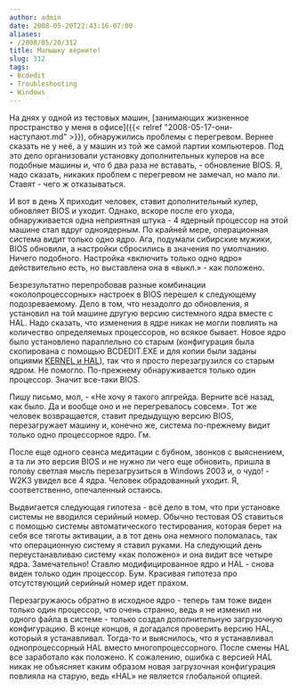 ```yaml
---
author: admin
date: 2008-05-20T22:43:16-07:00
aliases:
- /2008/05/20/312
title: Малышку верните!
slug: 312
tags:
- Bcdedit
- Troubleshooting
- Windows
---
```


На днях у одной из тестовых машин, [занимающих жизненное пространство у меня в офисе]({{< relref "2008-05-17-они-наступают.md" >}}), обнаружились проблемы с перегревом. Вернее сказать не у неё, а у машин из той же самой партии компьютеров. Под это дело организовали установку дополнительных кулеров на все подобные машины и, что б два раза не вставать, - обновление BIOS. Я, надо сказать, никаких проблем с перегревом не замечал, но мало ли. Ставят - чего ж отказываться.

<!--more-->

И вот в день X приходит человек, ставит дополнительный кулер, обновляет BIOS и уходит. Однако, вскоре после его ухода, обнаруживается одна неприятная штука - 4 ядерный процессор на этой машине стал вдруг одноядерным. По крайней мере, операционная система видит только одно ядро. Ага, подумали сибирские мужики, BIOS обновили, а настройки сбросились в значения по умолчанию. Ничего подобного. Настройка «включить только одно ядро» действительно есть, но выставлена она в «выкл.» - как положено.

Безрезультатно перепробовав разные комбинации «околопроцессорных» настроек в BIOS перешел к следующему подозреваемому. Дело в том, что незадолго до обновления, я установил на той машине другую версию системного ядра вместе с HAL. Надо сказать, что изменения в ядре никак не могли повлиять на количество определяемых процессоров, но всякое бывает. Новое ядро было установлено параллельно со старым (конфигурация была скопирована с помощью BCDEDIT.EXE и для копии были заданы опциями [KERNEL и HAL](http://msdn.microsoft.com/en-us/library/aa906211.aspx)), так что я просто перезагрузился со старым ядром. Не помогло. По-прежнему обнаруживается только один процессор. Значит все-таки BIOS.

Пишу письмо, мол, - «Не хочу я такого апгрейда. Верните всё назад, как было. Да и вообще оно и не перегревалось совсем». Тот же человек возвращается, ставит предыдущую версию BIOS, перезагружает машину и, конечно же, система по-прежнему видит только одно процессорное ядро. Гм.

После еще одного сеанса медитации с бубном, звонков с выяснением, а та ли это версия BIOS и не нужно ли чего еще обновить, пришла в голову светлая мысль перезагрузиться в Windows 2003 и, о чудо! - W2K3 увидел все 4 ядра. Человек обрадованный уходит. Я, соответственно, опечаленный остаюсь.

Выдвигается следующая гипотеза - всё дело в том, что при установке системы не вводился серийный номер. Обычно тестовая OS ставиться с помощью системы автоматического тестирования, которая берет на себя все тяготы активации, а в тот день она немного поломалась, так что операционную систему я ставил руками. На следующий день переустанавливаю систему «как положено» и она видит все четыре ядра. Замечательно! Ставлю модифицированное ядро и HAL - снова виден только один процессор. Бум. Красивая гипотеза про отсутствующий серийный номер идет прахом.

Перезагружаюсь обратно в исходное ядро - теперь там тоже виден только один процессор, что очень странно, ведь я не изменил ни одного файла в системе - только создал дополнительную загрузочную конфигурацию. В конце концов, я догадался проверить версию HAL, который я устанавливал. Тогда-то и выяснилось, что я устанавливал однопроцессорный HAL вместо многопроцессорного. После смены HAL все заработало как положено. К сожалению, ошибка с версией HAL никак не объясняет каким образом новая загрузочная конфигурация повлияла на старую, ведь «HAL» не является глобальной опцией. 
